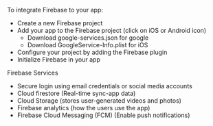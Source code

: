 
To integrate Firebase to your app:
- Create a new Firebase project
- Add your app to the Firebase project (click on iOS or Android icon)
	- Download google-services.json for google
	- Download GoogleService-Info.plist for iOS
- Configure your project by adding the Firebase plugin
- Initialize Firebase in your app

Firebase Services
- Secure login using email credentials or social media accounts
- Cloud firestore (Real-time sync-app data)
- Cloud Storage (stores user-generated videos and photos)
- Firebase analytics (how the users use the app)
- Firebase Cloud Messaging (FCM) (Enable push notifications)

